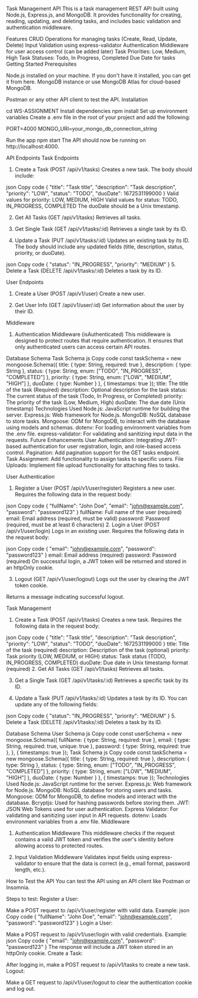 Task Management API
This is a task management REST API built using Node.js, Express.js, and MongoDB. It provides functionality for creating, reading, updating, and deleting tasks, and includes basic validation and authentication middleware.

Features
CRUD Operations for managing tasks (Create, Read, Update, Delete)
Input Validation using express-validator
Authentication Middleware for user access control (can be added later)
Task Priorities: Low, Medium, High
Task Statuses: Todo, In Progress, Completed
Due Date for tasks
Getting Started
Prerequisites

Node.js installed on your machine. If you don't have it installed, you can get it from here.
MongoDB instance or use MongoDB Atlas for cloud-based MongoDB.

Postman or any other API client to test the API.
Installation

cd WS-ASSIGNMENT
Install dependencies
npm install
Set up environment variables
Create a .env file in the root of your project and add the following:

PORT=4000
MONGO_URI=your_mongo_db_connection_string

Run the app
npm start
The API should now be running on http://localhost:4000.

API Endpoints
Task Endpoints
1. Create a Task (POST /api/v1/tasks)
Creates a new task. The body should include:

json
Copy code
{
  "title": "Task title",
  "description": "Task description",
  "priority": "LOW",
  "status": "TODO",
  "duoDate": 1672531199000
}
Valid values for priority: LOW, MEDIUM, HIGH
Valid values for status: TODO, IN_PROGRESS, COMPLETED
The duoDate should be a Unix timestamp.

2. Get All Tasks (GET /api/v1/tasks)
Retrieves all tasks.

3. Get Single Task (GET /api/v1/tasks/:id)
Retrieves a single task by its ID.

4. Update a Task (PUT /api/v1/tasks/:id)
Updates an existing task by its ID. The body should include any updated fields (title, description, status, priority, or duoDate).

json
Copy code
{
  "status": "IN_PROGRESS",
  "priority": "MEDIUM"
}
5. Delete a Task (DELETE /api/v1/tasks/:id)
Deletes a task by its ID.

User Endpoints
1. Create a User (POST /api/v1/user)
Create a new user.

2. Get User Info (GET /api/v1/user/:id)
Get information about the user by their ID.

Middleware
1. Authentication Middleware (isAuthenticated)
This middleware is designed to protect routes that require authentication. It ensures that only authenticated users can access certain API routes.

Database Schema
Task Schema
js
Copy code
const taskSchema = new mongoose.Schema({
  title: { type: String, required: true },
  description: { type: String },
  status: { type: String, enum: ["TODO", "IN_PROGRESS", "COMPLETED"] },
  priority: { type: String, enum: ["LOW", "MEDIUM", "HIGH"] },
  duoDate: { type: Number }
}, { timestamps: true });
title: The title of the task (Required)
description: Optional description for the task
status: The current status of the task (Todo, In Progress, or Completed)
priority: The priority of the task (Low, Medium, High)
duoDate: The due date (Unix timestamp)
Technologies Used
Node.js: JavaScript runtime for building the server.
Express.js: Web framework for Node.js.
MongoDB: NoSQL database to store tasks.
Mongoose: ODM for MongoDB, to interact with the database using models and schemas.
dotenv: For loading environment variables from the .env file.
express-validator: For validating and sanitizing input data in the requests.
Future Enhancements
User Authentication: Integrating JWT-based authentication for user registration, login, and role-based access control.
Pagination: Add pagination support for the GET tasks endpoint.
Task Assignment: Add functionality to assign tasks to specific users.
File Uploads: Implement file upload functionality for attaching files to tasks.



User Authentication
1. Register a User (POST /api/v1/user/register)
Registers a new user. Requires the following data in the request body:

json
Copy code
{
  "fullName": "John Doe",
  "email": "john@example.com",
  "password": "password123"
}
fullName: Full name of the user (required)
email: Email address (required, must be valid)
password: Password (required, must be at least 6 characters)
2. Login a User (POST /api/v1/user/login)
Logs in an existing user. Requires the following data in the request body:

json
Copy code
{
  "email": "john@example.com",
  "password": "password123"
}
email: Email address (required)
password: Password (required)
On successful login, a JWT token will be returned and stored in an httpOnly cookie.

3. Logout (GET /api/v1/user/logout)
Logs out the user by clearing the JWT token cookie.

Returns a message indicating successful logout.

Task Management
1. Create a Task (POST /api/v1/tasks)
Creates a new task. Requires the following data in the request body:

json
Copy code
{
  "title": "Task title",
  "description": "Task description",
  "priority": "LOW",
  "status": "TODO",
  "duoDate": 1672531199000
}
title: Title of the task (required)
description: Description of the task (optional)
priority: Task priority (LOW, MEDIUM, or HIGH)
status: Task status (TODO, IN_PROGRESS, COMPLETED)
duoDate: Due date in Unix timestamp format (required)
2. Get All Tasks (GET /api/v1/tasks)
Retrieves all tasks.

3. Get a Single Task (GET /api/v1/tasks/:id)
Retrieves a specific task by its ID.

4. Update a Task (PUT /api/v1/tasks/:id)
Updates a task by its ID. You can update any of the following fields:

json
Copy code
{
  "status": "IN_PROGRESS",
  "priority": "MEDIUM"
}
5. Delete a Task (DELETE /api/v1/tasks/:id)
Deletes a task by its ID.

Database Schema
User Schema
js
Copy code
const userSchema = new mongoose.Schema({
  fullName: { type: String, required: true },
  email: { type: String, required: true, unique: true },
  password: { type: String, required: true },
}, { timestamps: true });
Task Schema
js
Copy code
const taskSchema = new mongoose.Schema({
  title: { type: String, required: true },
  description: { type: String },
  status: { type: String, enum: ["TODO", "IN_PROGRESS", "COMPLETED"] },
  priority: { type: String, enum: ["LOW", "MEDIUM", "HIGH"] },
  duoDate: { type: Number }
}, { timestamps: true });
Technologies Used
Node.js: JavaScript runtime for the server.
Express.js: Web framework for Node.js.
MongoDB: NoSQL database for storing users and tasks.
Mongoose: ODM for MongoDB, to define models and interact with the database.
Bcryptjs: Used for hashing passwords before storing them.
JWT: JSON Web Tokens used for user authentication.
Express Validator: For validating and sanitizing user input in API requests.
dotenv: Loads environment variables from a .env file.
Middleware
1. Authentication Middleware
This middleware checks if the request contains a valid JWT token and verifies the user's identity before allowing access to protected routes.

2. Input Validation Middleware
Validates input fields using express-validator to ensure that the data is correct (e.g., email format, password length, etc.).

How to Test the API
You can test the API using an API client like Postman or Insomnia.

Steps to test:
Register a User:

Make a POST request to /api/v1/user/register with valid data.
Example:
json
Copy code
{
  "fullName": "John Doe",
  "email": "john@example.com",
  "password": "password123"
}
Login a User:

Make a POST request to /api/v1/user/login with valid credentials.
Example:
json
Copy code
{
  "email": "john@example.com",
  "password": "password123"
}
The response will include a JWT token stored in an httpOnly cookie.
Create a Task:

After logging in, make a POST request to /api/v1/tasks to create a new task.
Logout:

Make a GET request to /api/v1/user/logout to clear the authentication cookie and log out.
